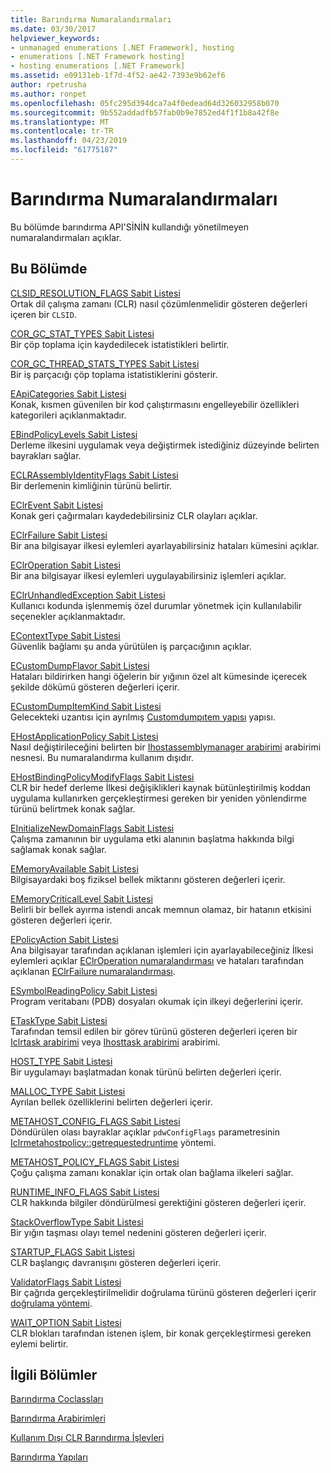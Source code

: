 ```yaml
---
title: Barındırma Numaralandırmaları
ms.date: 03/30/2017
helpviewer_keywords:
- unmanaged enumerations [.NET Framework], hosting
- enumerations [.NET Framework hosting]
- hosting enumerations [.NET Framework]
ms.assetid: e09131eb-1f7d-4f52-ae42-7393e9b62ef6
author: rpetrusha
ms.author: ronpet
ms.openlocfilehash: 05fc295d394dca7a4f0edead64d326032958b070
ms.sourcegitcommit: 9b552addadfb57fab0b9e7852ed4f1f1b8a42f8e
ms.translationtype: MT
ms.contentlocale: tr-TR
ms.lasthandoff: 04/23/2019
ms.locfileid: "61775187"
---
```

# <a name="hosting-enumerations"></a>Barındırma Numaralandırmaları
Bu bölümde barındırma API'SİNİN kullandığı yönetilmeyen numaralandırmaları açıklar.  
  
## <a name="in-this-section"></a>Bu Bölümde  
 [CLSID_RESOLUTION_FLAGS Sabit Listesi](../../../../docs/framework/unmanaged-api/hosting/clsid-resolution-flags-enumeration.md)  
 Ortak dil çalışma zamanı (CLR) nasıl çözümlenmelidir gösteren değerleri içeren bir `CLSID`.  
  
 [COR_GC_STAT_TYPES Sabit Listesi](../../../../docs/framework/unmanaged-api/hosting/cor-gc-stat-types-enumeration.md)  
 Bir çöp toplama için kaydedilecek istatistikleri belirtir.  
  
 [COR_GC_THREAD_STATS_TYPES Sabit Listesi](../../../../docs/framework/unmanaged-api/hosting/cor-gc-thread-stats-types-enumeration.md)  
 Bir iş parçacığı çöp toplama istatistiklerini gösterir.  
  
 [EApiCategories Sabit Listesi](../../../../docs/framework/unmanaged-api/hosting/eapicategories-enumeration.md)  
 Konak, kısmen güvenilen bir kod çalıştırmasını engelleyebilir özellikleri kategorileri açıklanmaktadır.  
  
 [EBindPolicyLevels Sabit Listesi](../../../../docs/framework/unmanaged-api/hosting/ebindpolicylevels-enumeration.md)  
 Derleme ilkesini uygulamak veya değiştirmek istediğiniz düzeyinde belirten bayrakları sağlar.  
  
 [ECLRAssemblyIdentityFlags Sabit Listesi](../../../../docs/framework/unmanaged-api/hosting/eclrassemblyidentityflags-enumeration.md)  
 Bir derlemenin kimliğinin türünü belirtir.  
  
 [EClrEvent Sabit Listesi](../../../../docs/framework/unmanaged-api/hosting/eclrevent-enumeration.md)  
 Konak geri çağırmaları kaydedebilirsiniz CLR olayları açıklar.  
  
 [EClrFailure Sabit Listesi](../../../../docs/framework/unmanaged-api/hosting/eclrfailure-enumeration.md)  
 Bir ana bilgisayar ilkesi eylemleri ayarlayabilirsiniz hataları kümesini açıklar.  
  
 [EClrOperation Sabit Listesi](../../../../docs/framework/unmanaged-api/hosting/eclroperation-enumeration.md)  
 Bir ana bilgisayar ilkesi eylemleri uygulayabilirsiniz işlemleri açıklar.  
  
 [EClrUnhandledException Sabit Listesi](../../../../docs/framework/unmanaged-api/hosting/eclrunhandledexception-enumeration.md)  
 Kullanıcı kodunda işlenmemiş özel durumlar yönetmek için kullanılabilir seçenekler açıklanmaktadır.  
  
 [EContextType Sabit Listesi](../../../../docs/framework/unmanaged-api/hosting/econtexttype-enumeration.md)  
 Güvenlik bağlamı şu anda yürütülen iş parçacığının açıklar.  
  
 [ECustomDumpFlavor Sabit Listesi](../../../../docs/framework/unmanaged-api/hosting/ecustomdumpflavor-enumeration.md)  
 Hataları bildirirken hangi öğelerin bir yığının özel alt kümesinde içerecek şekilde dökümü gösteren değerleri içerir.  
  
 [ECustomDumpItemKind Sabit Listesi](../../../../docs/framework/unmanaged-api/hosting/ecustomdumpitemkind-enumeration.md)  
 Gelecekteki uzantısı için ayrılmış [Customdumpıtem yapısı](../../../../docs/framework/unmanaged-api/hosting/customdumpitem-structure.md) yapısı.  
  
 [EHostApplicationPolicy Sabit Listesi](../../../../docs/framework/unmanaged-api/hosting/ehostapplicationpolicy-enumeration.md)  
 Nasıl değiştirileceğini belirten bir [Ihostassemblymanager arabirimi](../../../../docs/framework/unmanaged-api/hosting/ihostassemblymanager-interface.md) arabirimi nesnesi. Bu numaralandırma kullanım dışıdır.  
  
 [EHostBindingPolicyModifyFlags Sabit Listesi](../../../../docs/framework/unmanaged-api/hosting/ehostbindingpolicymodifyflags-enumeration.md)  
 CLR bir hedef derleme İlkesi değişiklikleri kaynak bütünleştirilmiş koddan uygulama kullanırken gerçekleştirmesi gereken bir yeniden yönlendirme türünü belirtmek konak sağlar.  
  
 [EInitializeNewDomainFlags Sabit Listesi](../../../../docs/framework/unmanaged-api/hosting/einitializenewdomainflags-enumeration.md)  
 Çalışma zamanının bir uygulama etki alanının başlatma hakkında bilgi sağlamak konak sağlar.  
  
 [EMemoryAvailable Sabit Listesi](../../../../docs/framework/unmanaged-api/hosting/ememoryavailable-enumeration.md)  
 Bilgisayardaki boş fiziksel bellek miktarını gösteren değerleri içerir.  
  
 [EMemoryCriticalLevel Sabit Listesi](../../../../docs/framework/unmanaged-api/hosting/ememorycriticallevel-enumeration.md)  
 Belirli bir bellek ayırma istendi ancak memnun olamaz, bir hatanın etkisini gösteren değerleri içerir.  
  
 [EPolicyAction Sabit Listesi](../../../../docs/framework/unmanaged-api/hosting/epolicyaction-enumeration.md)  
 Ana bilgisayar tarafından açıklanan işlemleri için ayarlayabileceğiniz İlkesi eylemleri açıklar [EClrOperation numaralandırması](../../../../docs/framework/unmanaged-api/hosting/eclroperation-enumeration.md) ve hataları tarafından açıklanan [EClrFailure numaralandırması](../../../../docs/framework/unmanaged-api/hosting/eclrfailure-enumeration.md).  
  
 [ESymbolReadingPolicy Sabit Listesi](../../../../docs/framework/unmanaged-api/hosting/esymbolreadingpolicy-enumeration.md)  
 Program veritabanı (PDB) dosyaları okumak için ilkeyi değerlerini içerir.  
  
 [ETaskType Sabit Listesi](../../../../docs/framework/unmanaged-api/hosting/etasktype-enumeration.md)  
 Tarafından temsil edilen bir görev türünü gösteren değerleri içeren bir [Iclrtask arabirimi](../../../../docs/framework/unmanaged-api/hosting/iclrtask-interface.md) veya [Ihosttask arabirimi](../../../../docs/framework/unmanaged-api/hosting/ihosttask-interface.md) arabirimi.  
  
 [HOST_TYPE Sabit Listesi](../../../../docs/framework/unmanaged-api/hosting/host-type-enumeration.md)  
 Bir uygulamayı başlatmadan konak türünü belirten değerleri içerir.  
  
 [MALLOC_TYPE Sabit Listesi](../../../../docs/framework/unmanaged-api/hosting/malloc-type-enumeration.md)  
 Ayrılan bellek özelliklerini belirten değerleri içerir.  
  
 [METAHOST_CONFIG_FLAGS Sabit Listesi](../../../../docs/framework/unmanaged-api/hosting/metahost-config-flags-enumeration.md)  
 Döndürülen olası bayraklar açıklar `pdwConfigFlags` parametresinin [Iclrmetahostpolicy::getrequestedruntime](../../../../docs/framework/unmanaged-api/hosting/iclrmetahostpolicy-getrequestedruntime-method.md) yöntemi.  
  
 [METAHOST_POLICY_FLAGS Sabit Listesi](../../../../docs/framework/unmanaged-api/hosting/metahost-policy-flags-enumeration.md)  
 Çoğu çalışma zamanı konaklar için ortak olan bağlama ilkeleri sağlar.  
  
 [RUNTIME_INFO_FLAGS Sabit Listesi](../../../../docs/framework/unmanaged-api/hosting/runtime-info-flags-enumeration.md)  
 CLR hakkında bilgiler döndürülmesi gerektiğini gösteren değerleri içerir.  
  
 [StackOverflowType Sabit Listesi](../../../../docs/framework/unmanaged-api/hosting/stackoverflowtype-enumeration.md)  
 Bir yığın taşması olayı temel nedenini gösteren değerleri içerir.  
  
 [STARTUP_FLAGS Sabit Listesi](../../../../docs/framework/unmanaged-api/hosting/startup-flags-enumeration.md)  
 CLR başlangıç davranışını gösteren değerleri içerir.  
  
 [ValidatorFlags Sabit Listesi](../../../../docs/framework/unmanaged-api/hosting/validatorflags-enumeration.md)  
 Bir çağrıda gerçekleştirilmelidir doğrulama türünü gösteren değerleri içerir [doğrulama yöntemi](../../../../docs/framework/unmanaged-api/hosting/iclrvalidator-validate-method.md).  
  
 [WAIT_OPTION Sabit Listesi](../../../../docs/framework/unmanaged-api/hosting/wait-option-enumeration.md)  
 CLR blokları tarafından istenen işlem, bir konak gerçekleştirmesi gereken eylemi belirtir.  
  
## <a name="related-sections"></a>İlgili Bölümler  
 [Barındırma Coclassları](../../../../docs/framework/unmanaged-api/hosting/hosting-coclasses.md)  
  
 [Barındırma Arabirimleri](../../../../docs/framework/unmanaged-api/hosting/hosting-interfaces.md)  
  
 [Kullanım Dışı CLR Barındırma İşlevleri](../../../../docs/framework/unmanaged-api/hosting/deprecated-clr-hosting-functions.md)  
  
 [Barındırma Yapıları](../../../../docs/framework/unmanaged-api/hosting/hosting-structures.md)
